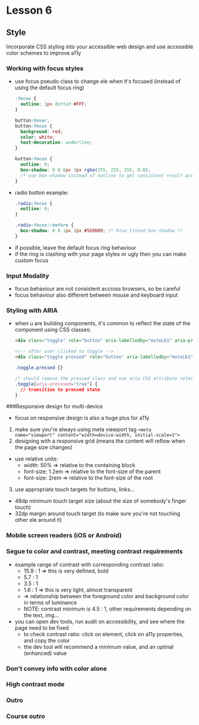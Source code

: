# Lesson 6
## Style
Incorporate CSS styling into your accessible web design and use accessible color schemes to improve a11y

### Working with focus styles
* use focus pseudo class to change ele when it's focused (instead of using the default focus ring)
  ```css
  :focus {
    outline: 1px dotted #FFF;
  }

  button:hover,
  button:focus {
    background: red;
    color: white;
    text-decoration: underline;
  }

  button:focus {
    outline: 0;
    box-shadow: 0 0 8px 3px rgba(255, 255, 255, 0.8);
    /* use box-shadow instead of outline to get consistent result accross diff browsers */
  }
  ```
* radio button example:
  ```css
  .radio:focus {
    outline: 0;
  }

  .radio:focus::before {
    box-shadow: 0 0 1px 2px #5b9DD9; /* blue tinted box-shadow */
  }
  ```
* if possible, leave the default focus ring behaviour
* if the ring is clashing with your page styles or ugly then you can make custom focus

### Input Modality
* focus behaviour are not consistent accross browsers, so be careful
* focus behaviour also different between mouse and keyboard input

### Styling with ARIA
* when u are building components, it's common to reflect the state of the component using CSS classes:
  ```html
  <div class="toggle" role="button" aria-labelledby="muteLb1" aria-pressed="false"></div>

  <!-- after user clicked to toggle -->
  <div class="toggle pressed" role="button" aria-labelledby="muteLb1" aria-pressed="true"></div>
  ```
  ```css
  .toggle.pressed {}

  /* should remove the pressed class and use aria CSS attribute selector instead */
  .toggle[aria-presssed="true"] {
    // transition to pressed state
  }
  ```

###Responsive design for multi-device
* focus on responsive design is also a huge plus for a11y
1. make sure you're always using meta viewport tag
  `<meta name="viewport" content="width=device-width, initial-scale=1">`
2. designing with a responsive grid (means the content will reflow when the page size changes)
  * use relative units:
    * width: 50% => relative to the containing block
    * font-size; 1.2em => relative to the font-size of the parent
    * font-size: 2rem => relative to the font-size of the root
3. use appropriate touch targets for buttons, links...
  * 48dp minimum touch target size (about the size of somebody's finger touch)
  * 32dp margin around touch target (to make sure you're not touching other ele around it)

### Mobile screen readers (iOS or Android)

### Segue to color and contrast, meeting contrast requirements
* example range of contrast with corresponding contrast ratio:
  * 15.9 : 1 => this is very defined, bold
  * 5.7  : 1
  * 3.5  : 1
  * 1.6  : 1 => this is very light, almost transparent
  * => relationship between the foreground color and background color in terms of luminance
  * NOTE: contrast minimum is 4.5 : 1, other requirements depending on the text, img...
* you can open dev tools, run audit on accessibility, and see where the page need to be fixed
  * to check contrast ratio: click on element, click on a11y properties, and copy the color
  * the dev tool will recommend a minimum value, and an optinal (enhanced) value

### Don't convey info with color alone

### High contrast mode

### Outro

### Course outro

